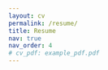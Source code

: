 ```yaml
---
layout: cv
permalink: /resume/
title: Resume
nav: true
nav_order: 4
# cv_pdf: example_pdf.pdf
---
```

